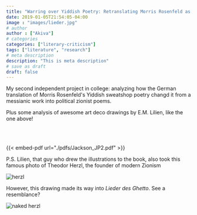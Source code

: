 ```yaml
---
title: "Warring over Yiddish Poetry: Retranslating Morris Rosenfeld as a Political Zionist"
date: 2019-01-05T21:54:05-04:00
image : "images/lieder.jpg"
# author
author : ["Akiva"]
# categories
categories: ["literary-criticism"]
tags: ["literature", "research"]
# meta description
description: "This is meta description"
# save as draft
draft: false
---
```


My second independent project in college: analyzing how the German translation of Morris Rosenfeld's Yiddish sweatshop poetry changd it from a messianic work into political zionist poems. 

Plus some analysis of awesome art deco drawings by E.M. Lilien, like the one above!

 <!-- ![lieder](/images/lieder.jpg) -->
<br><br>

{{< embed-pdf url="./pdfs/Jackson_JP2.pdf" >}}

P.S. Lilien, that guy who drew the illustrations to the book, also took this famous photo of Theodor Herzl, the founder of modern Zionism

![herzl](/images/herzl.jpg)

However, this drawing made its way into _Lieder des Ghetto_. See a resemblance?

![naked herzl](/images/naked-herzl.png)

